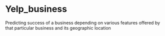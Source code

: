 # Yelp_business
Predicting success of a business depending on various features offered by that particular business and its geographic location
